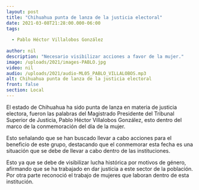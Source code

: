 ```yaml
---
layout: post
title: "Chihuahua punta de lanza de la justicia electoral"
date: 2021-03-08T21:28:00.000-06:00
tags:
  
  - Pablo Héctor Villalobos González
  
author: nil
description: "Necesario visibilizar acciones a favor de la mujer."
image: /uploads/2021/images-PABLO.jpg
video: nil
audio: /uploads/2021/audio-ML05_PABLO_VILLALOBOS.mp3
alt: Chihuahua punta de lanza de la justicia electoral
front: false
section: Local
---
```


El estado de Chihuahua ha sido punta de lanza en materia de justicia electora, fueron las palabras del Magistrado Presidente del Tribunal Superior de Justicia, Pablo Héctor Villalobos González, esto dentro del marco de la conmemoración del día de la mujer.

Esto señalando que se han buscado llevar a cabo acciones para el beneficio de este grupo, destacando que el conmemorar esta fecha es una situación que se debe de llevar a cabo dentro de las instituciones.
 
Esto ya que se debe de visibilizar lucha histórica por motivos de género, afirmando que se ha trabajado en dar justicia a este sector de la población. Por otra parte reconoció el trabajo de mujeres que laboran dentro de esta institución.
